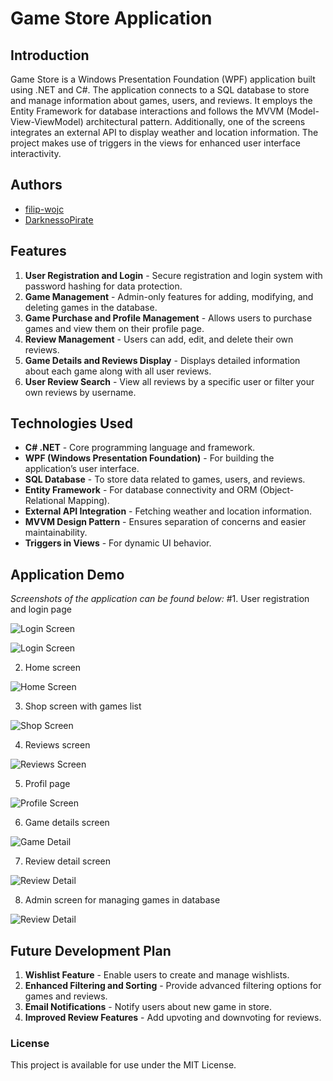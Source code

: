 # Game Store Application

## Introduction
Game Store is a Windows Presentation Foundation (WPF) application built using .NET and C#. The application connects to a SQL database to store and manage information about games, users, and reviews. It employs the Entity Framework for database interactions and follows the MVVM (Model-View-ViewModel) architectural pattern. Additionally, one of the screens integrates an external API to display weather and location information. The project makes use of triggers in the views for enhanced user interface interactivity.

## Authors
- [filip-wojc](https://github.com/filip-wojc)
- [DarknessoPirate](https://github.com/DarknessoPirate)

## Features
1. **User Registration and Login** - Secure registration and login system with password hashing for data protection.
2. **Game Management** - Admin-only features for adding, modifying, and deleting games in the database.
3. **Game Purchase and Profile Management** - Allows users to purchase games and view them on their profile page.
4. **Review Management** - Users can add, edit, and delete their own reviews.
5. **Game Details and Reviews Display** - Displays detailed information about each game along with all user reviews.
6. **User Review Search** - View all reviews by a specific user or filter your own reviews by username.

## Technologies Used
- **C# .NET** - Core programming language and framework.
- **WPF (Windows Presentation Foundation)** - For building the application’s user interface.
- **SQL Database** - To store data related to games, users, and reviews.
- **Entity Framework** - For database connectivity and ORM (Object-Relational Mapping).
- **External API Integration** - Fetching weather and location information.
- **MVVM Design Pattern** - Ensures separation of concerns and easier maintainability.
- **Triggers in Views** - For dynamic UI behavior.

## Application Demo
_Screenshots of the application can be found below:_
#1. User registration and login page

![Login Screen](Screenshots/LoginScreen.png)

![Login Screen](Screenshots/RegisterScreen.png)

2. Home screen

![Home Screen](Screenshots/HomeScreen.png)

3. Shop screen with games list

![Shop Screen](Screenshots/ShopScreen.png)

4. Reviews screen

![Reviews Screen](Screenshots/ReviewsScreen.png)

5. Profil page

![Profile Screen](Screenshots/ProfileScreen.png)

6. Game details screen

![Game Detail](Screenshots/GameDetailScreen.png)

7. Review detail screen

![Review Detail](Screenshots/ReviewDetailScreen.png)

8. Admin screen for managing games in database

![Review Detail](Screenshots/AdminPanelScreen.png)

## Future Development Plan
1. **Wishlist Feature** - Enable users to create and manage wishlists.
2. **Enhanced Filtering and Sorting** - Provide advanced filtering options for games and reviews.
3. **Email Notifications** - Notify users about new game in store.
4. **Improved Review Features** - Add upvoting and downvoting for reviews.

### License
This project is available for use under the MIT License.


